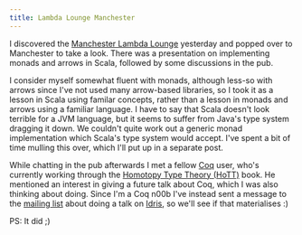 ```yaml
---
title: Lambda Lounge Manchester
---
```

I discovered the [Manchester Lambda Lounge](http://www.lambdalounge.org.uk) yesterday and popped over to Manchester to take a look. There was a presentation on implementing monads and arrows in Scala, followed by some discussions in the pub.

I consider myself somewhat fluent with monads, although less-so with arrows since I've not used many arrow-based libraries, so I took it as a lesson in Scala using familar concepts, rather than a lesson in monads and arrows using a familiar language. I have to say that Scala doesn't look terrible for a JVM language, but it seems to suffer from Java's type system dragging it down. We couldn't quite work out a generic monad implementation which Scala's type system would accept. I've spent a bit of time mulling this over, which I'll put up in a separate post.

While chatting in the pub afterwards I met a fellow [Coq](http://coq.inria.fr) user, who's currently working through the [Homotopy Type Theory (HoTT)](http://homotopytypetheory.org) book. He mentioned an interest in giving a future talk about Coq, which I was also thinking about doing. Since I'm a Coq n00b I've instead sent a message to the [mailing list](https://groups.google.com/d/forum/lambda-lounge-manchester) about doing a talk on [Idris](http://idris-lang.org), so we'll see if that materialises :)

PS: It did ;)

